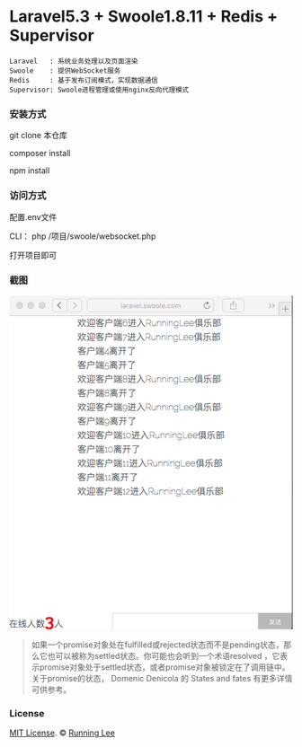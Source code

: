 # Laravel5.3 + Swoole1.8.11 + Redis + Supervisor
    Laravel   : 系统业务处理以及页面渲染
    Swoole    : 提供WebSocket服务
    Redis     : 基于发布订阅模式，实现数据通信
    Supervisor: Swoole进程管理或使用nginx反向代理模式

### 安装方式

git clone 本仓库

composer install

npm install


### 访问方式

配置.env文件

CLI： php /项目/swoole/websocket.php

打开项目即可

### 截图

![截图](/demo.png)

> 如果一个promise对象处在fulfilled或rejected状态而不是pending状态，那么它也可以被称为settled状态。你可能也会听到一个术语resolved ，它表示promise对象处于settled状态，或者promise对象被锁定在了调用链中。关于promise的状态， Domenic Denicola 的 States and fates 有更多详情可供参考。

### License

[MIT License](https://opensource.org/licenses/mit-license.html). ©  [Running Lee](mailto:lihui870920@gmail.com)

